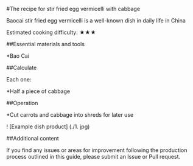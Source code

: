 #The recipe for stir fried egg vermicelli with cabbage

Baocai stir fried egg vermicelli is a well-known dish in daily life in China

Estimated cooking difficulty: ★★★

##Essential materials and tools

*Bao Cai

##Calculate

Each one:

*Half a piece of cabbage

##Operation

*Cut carrots and cabbage into shreds for later use

! [Example dish product] (./1. jpg)

##Additional content

If you find any issues or areas for improvement following the production process outlined in this guide, please submit an Issue or Pull request.
